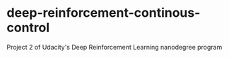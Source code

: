 # deep-reinforcement-continous-control
Project 2 of Udacity's Deep Reinforcement Learning nanodegree program
